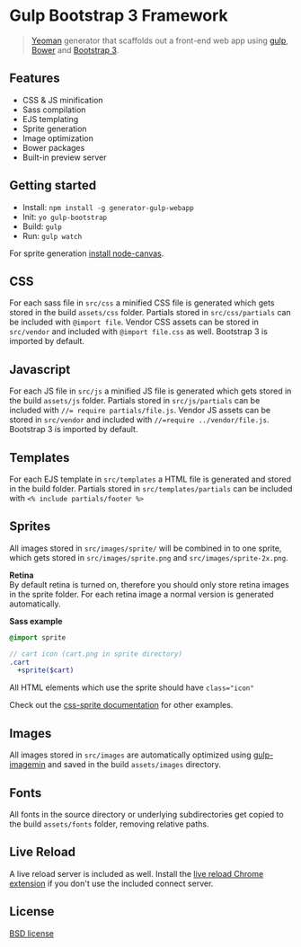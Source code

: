 # Gulp Bootstrap 3 Framework

> [Yeoman](http://yeoman.io) generator that scaffolds out a front-end web app using [gulp](http://gulpjs.com/), [Bower](http://bower.io/) and [Bootstrap 3](http://getbootstrap.com/).

## Features

- CSS & JS minification
- Sass compilation
- EJS templating
- Sprite generation
- Image optimization
- Bower packages
- Built-in preview server

## Getting started

- Install: `npm install -g generator-gulp-webapp`
- Init: `yo gulp-bootstrap`
- Build: `gulp`
- Run: `gulp watch`

For sprite generation [install node-canvas](https://github.com/Automattic/node-canvas/wiki/Installation---OSX).

## CSS

For each sass file in `src/css` a minified CSS file is generated which gets stored in the build `assets/css` folder. Partials stored in `src/css/partials` can be included with `@import file`. Vendor CSS assets can be stored in `src/vendor` and included with `@import file.css` as well. Bootstrap 3 is imported by default.

## Javascript

For each JS file in `src/js` a minified JS file is generated which gets stored in the build `assets/js` folder. Partials stored in `src/js/partials` can be included with `//= require partials/file.js`. Vendor JS assets can be stored in `src/vendor` and included with `//=require ../vendor/file.js`. Bootstrap 3 is imported by default.

## Templates

For each EJS template in `src/templates` a HTML file is generated and stored in the build folder. Partials stored in `src/templates/partials` can be included with `<% include partials/footer %>`

## Sprites

All images stored in `src/images/sprite/` will be combined in to one sprite, which gets stored in `src/images/sprite.png` and `src/images/sprite-2x.png`. 

**Retina**  
By default retina is turned on, therefore you should only store retina images in the sprite folder. For each retina image a normal version is generated automatically.

**Sass example**
```sass
@import sprite

// cart icon (cart.png in sprite directory)
.cart
  +sprite($cart)
```

All HTML elements which use the sprite should have `class="icon"`

Check out the [css-sprite documentation](https://www.npmjs.org/package/css-sprite) for other examples.

## Images

All images stored in `src/images` are automatically optimized using [gulp-imagemin](https://www.npmjs.org/package/gulp-imagemin) and saved in the build `assets/images` directory.

## Fonts

All fonts in the source directory or underlying subdirectories get copied to the build `assets/fonts` folder, removing relative paths.

## Live Reload

A live reload server is included as well. Install the [live reload Chrome extension](https://github.com/Automattic/node-canvas/wiki/Installation---OSX) if you don't use the included connect server.

## License

[BSD license](http://opensource.org/licenses/bsd-license.php)